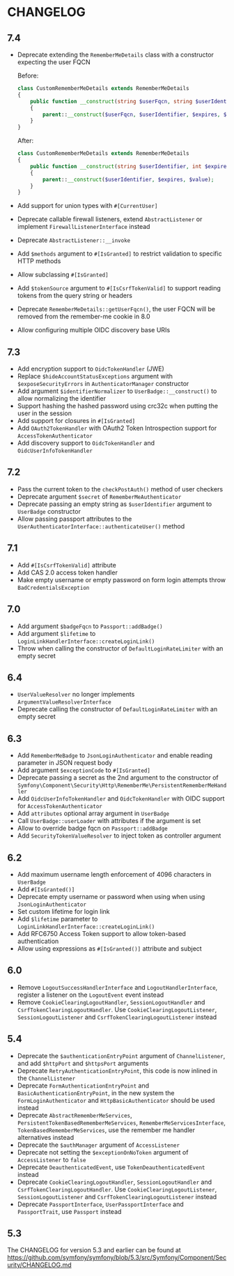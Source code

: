 CHANGELOG
=========

7.4
---

 * Deprecate extending the `RememberMeDetails` class with a constructor expecting the user FQCN

   Before:

   ```php
   class CustomRememberMeDetails extends RememberMeDetails
   {
       public function __construct(string $userFqcn, string $userIdentifier, int $expires, string $value)
       {
           parent::__construct($userFqcn, $userIdentifier, $expires, $value);
       }
   }
   ```

   After:

   ```php
   class CustomRememberMeDetails extends RememberMeDetails
   {
       public function __construct(string $userIdentifier, int $expires, string $value)
       {
           parent::__construct($userIdentifier, $expires, $value);
       }
   }
   ```
 * Add support for union types with `#[CurrentUser]`
 * Deprecate callable firewall listeners, extend `AbstractListener` or implement `FirewallListenerInterface` instead
 * Deprecate `AbstractListener::__invoke`
 * Add `$methods` argument to `#[IsGranted]` to restrict validation to specific HTTP methods
 * Allow subclassing `#[IsGranted]`
 * Add `$tokenSource` argument to `#[IsCsrfTokenValid]` to support reading tokens from the query string or headers
 * Deprecate `RememberMeDetails::getUserFqcn()`, the user FQCN will be removed from the remember-me cookie in 8.0
 * Allow configuring multiple OIDC discovery base URIs

7.3
---

 * Add encryption support to `OidcTokenHandler` (JWE)
 * Replace `$hideAccountStatusExceptions` argument with `$exposeSecurityErrors` in `AuthenticatorManager` constructor
 * Add argument `$identifierNormalizer` to `UserBadge::__construct()` to allow normalizing the identifier
 * Support hashing the hashed password using crc32c when putting the user in the session
 * Add support for closures in `#[IsGranted]`
 * Add `OAuth2TokenHandler` with OAuth2 Token Introspection support for `AccessTokenAuthenticator`
 * Add discovery support to `OidcTokenHandler` and `OidcUserInfoTokenHandler`

7.2
---

 * Pass the current token to the `checkPostAuth()` method of user checkers
 * Deprecate argument `$secret` of `RememberMeAuthenticator`
 * Deprecate passing an empty string as `$userIdentifier` argument to `UserBadge` constructor
 * Allow passing passport attributes to the `UserAuthenticatorInterface::authenticateUser()` method

7.1
---

 * Add `#[IsCsrfTokenValid]` attribute
 * Add CAS 2.0 access token handler
 * Make empty username or empty password on form login attempts throw `BadCredentialsException`

7.0
---

 * Add argument `$badgeFqcn` to `Passport::addBadge()`
 * Add argument `$lifetime` to `LoginLinkHandlerInterface::createLoginLink()`
 * Throw when calling the constructor of `DefaultLoginRateLimiter` with an empty secret

6.4
---

 * `UserValueResolver` no longer implements `ArgumentValueResolverInterface`
 * Deprecate calling the constructor of `DefaultLoginRateLimiter` with an empty secret

6.3
---

 * Add `RememberMeBadge` to `JsonLoginAuthenticator` and enable reading parameter in JSON request body
 * Add argument `$exceptionCode` to `#[IsGranted]`
 * Deprecate passing a secret as the 2nd argument to the constructor of `Symfony\Component\Security\Http\RememberMe\PersistentRememberMeHandler`
 * Add `OidcUserInfoTokenHandler` and `OidcTokenHandler` with OIDC support for `AccessTokenAuthenticator`
 * Add `attributes` optional array argument in `UserBadge`
 * Call `UserBadge::userLoader` with attributes if the argument is set
 * Allow to override badge fqcn on `Passport::addBadge`
 * Add `SecurityTokenValueResolver` to inject token as controller argument

6.2
---

 * Add maximum username length enforcement of 4096 characters in `UserBadge`
 * Add `#[IsGranted()]`
 * Deprecate empty username or password when using when using `JsonLoginAuthenticator`
 * Set custom lifetime for login link
 * Add `$lifetime` parameter to `LoginLinkHandlerInterface::createLoginLink()`
 * Add RFC6750 Access Token support to allow token-based authentication
 * Allow using expressions as `#[IsGranted()]` attribute and subject

6.0
---

 * Remove `LogoutSuccessHandlerInterface` and `LogoutHandlerInterface`, register a listener on the `LogoutEvent` event instead
 * Remove `CookieClearingLogoutHandler`, `SessionLogoutHandler` and `CsrfTokenClearingLogoutHandler`.
   Use `CookieClearingLogoutListener`, `SessionLogoutListener` and `CsrfTokenClearingLogoutListener` instead

5.4
---

 * Deprecate the `$authenticationEntryPoint` argument of `ChannelListener`, and add `$httpPort` and `$httpsPort` arguments
 * Deprecate `RetryAuthenticationEntryPoint`, this code is now inlined in the `ChannelListener`
 * Deprecate `FormAuthenticationEntryPoint` and `BasicAuthenticationEntryPoint`, in the new system the `FormLoginAuthenticator`
   and `HttpBasicAuthenticator` should be used instead
 * Deprecate `AbstractRememberMeServices`, `PersistentTokenBasedRememberMeServices`, `RememberMeServicesInterface`,
   `TokenBasedRememberMeServices`, use the remember me handler alternatives instead
 * Deprecate the `$authManager` argument of `AccessListener`
 * Deprecate not setting the `$exceptionOnNoToken` argument of `AccessListener` to `false`
 * Deprecate `DeauthenticatedEvent`, use `TokenDeauthenticatedEvent` instead
 * Deprecate `CookieClearingLogoutHandler`, `SessionLogoutHandler` and `CsrfTokenClearingLogoutHandler`.
   Use `CookieClearingLogoutListener`, `SessionLogoutListener` and `CsrfTokenClearingLogoutListener` instead
 * Deprecate `PassportInterface`, `UserPassportInterface` and `PassportTrait`, use `Passport` instead

5.3
---

The CHANGELOG for version 5.3 and earlier can be found at https://github.com/symfony/symfony/blob/5.3/src/Symfony/Component/Security/CHANGELOG.md
